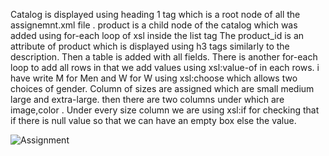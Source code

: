 Catalog is displayed using heading 1 tag which is a root node of all the assignemnt.xml file .
product is a child node of the catalog which was added using for-each loop of xsl inside the list tag
The product_id is an attribute of product which is displayed using h3 tags similarly to the description.
Then a table is added with all fields.
There is another for-each loop to add all rows in that we add values using xsl:value-of in each rows.
i have write M for Men and W for W using xsl:choose which allows two choices of gender.
Column of sizes are assigned which are small medium large and extra-large.
then there are two columns under which are image,color .
Under every size column we are using xsl:if for checking that if there is null value so that we can have an empty box else the value.



![Assignment](https://user-images.githubusercontent.com/108425395/193428880-626a6bd8-43ee-4dd0-9d8f-026347f4ab53.png)
